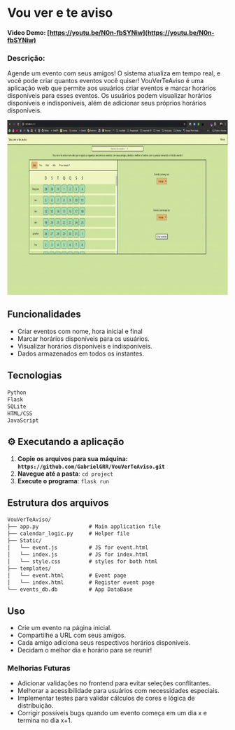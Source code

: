 # Vou ver e te aviso
#### Video Demo: [https://youtu.be/N0n-fbSYNiw](https://youtu.be/N0n-fbSYNiw)
### Descrição:
Agende um evento com seus amigos! O sistema atualiza em tempo real, e você pode criar quantos eventos você quiser! VouVerTeAviso é uma aplicação web que permite aos usuários criar eventos e marcar horários disponíveis para esses eventos. Os usuários podem visualizar horários disponíveis e indisponíveis, além de adicionar seus próprios horários disponíveis.

<img src="./Anotações/demo.gif" widht=800 height=400>

## Funcionalidades
 - Criar eventos com nome, hora inicial e final
 - Marcar horários disponíveis para os usuários.
 - Visualizar horários disponíveis e indisponíveis.
 - Dados armazenados em todos os instantes.

## Tecnologias

```
Python
Flask
SQLite
HTML/CSS
JavaScript
```

## ⚙ Executando a aplicação
1. **Copie os arquivos para sua máquina: `https://github.com/GabrielGRR/VouVerTeAviso.git`**
2. **Navegue até a pasta**: `cd project`
3. **Execute o programa**: `flask run`

## Estrutura dos arquivos
```
VouVerTeAviso/
├── app.py                # Main application file
├── calendar_logic.py     # Helper file
├── Static/
│   └── event.js          # JS for event.html
│   └── index.js          # JS for index.html
│   └── style.css         # styles for both html
├── templates/
│   └── event.html        # Event page
│   └── index.html        # Register event page
└── events_db.db          # App DataBase
```

## Uso
- Crie um evento na página inicial.
- Compartilhe a URL com seus amigos.
- Cada amigo adiciona seus respectivos horários disponíveis.
- Decidam o melhor dia e horário para se reunir!

### Melhorias Futuras
- Adicionar validações no frontend para evitar seleções conflitantes.
- Melhorar a acessibilidade para usuários com necessidades especiais.
- Implementar testes para validar cálculos de cores e lógica de distribuição.
- Corrigir possíveis bugs quando um evento começa em um dia x e termina no dia x+1.
